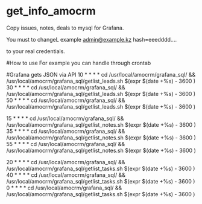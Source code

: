 # get_info_amocrm
Copy issues, notes, deals to mysql for Grafana.

You must to changeL
example
admin@example.kz
hash=eeedddd....

to your real credentials.

#How to use
For example you can handle through crontab

\#Grafana gets JSON via API
10 * * * * cd /usr/local/amocrm/grafana_sql/ && /usr/local/amocrm/grafana_sql/getlist_leads.sh $(expr $(date +%s) - 3600 )
30 * * * * cd /usr/local/amocrm/grafana_sql/ && /usr/local/amocrm/grafana_sql/getlist_leads.sh $(expr $(date +%s) - 3600 )
50 * * * * cd /usr/local/amocrm/grafana_sql/ && /usr/local/amocrm/grafana_sql/getlist_leads.sh $(expr $(date +%s) - 3600 ) 

15 * * * * cd /usr/local/amocrm/grafana_sql/ && /usr/local/amocrm/grafana_sql/getlist_notes.sh $(expr $(date +%s) - 3600 )
35 * * * * cd /usr/local/amocrm/grafana_sql/ && /usr/local/amocrm/grafana_sql/getlist_notes.sh $(expr $(date +%s) - 3600 )
55 * * * * cd /usr/local/amocrm/grafana_sql/ && /usr/local/amocrm/grafana_sql/getlist_notes.sh $(expr $(date +%s) - 3600 )

20 * * * * cd /usr/local/amocrm/grafana_sql/ && /usr/local/amocrm/grafana_sql/getlist_tasks.sh $(expr $(date +%s) - 3600 )
40 * * * * cd /usr/local/amocrm/grafana_sql/ && /usr/local/amocrm/grafana_sql/getlist_tasks.sh $(expr $(date +%s) - 3600 )
0 * * * * cd /usr/local/amocrm/grafana_sql/ && /usr/local/amocrm/grafana_sql/getlist_tasks.sh $(expr $(date +%s) - 3600 )
